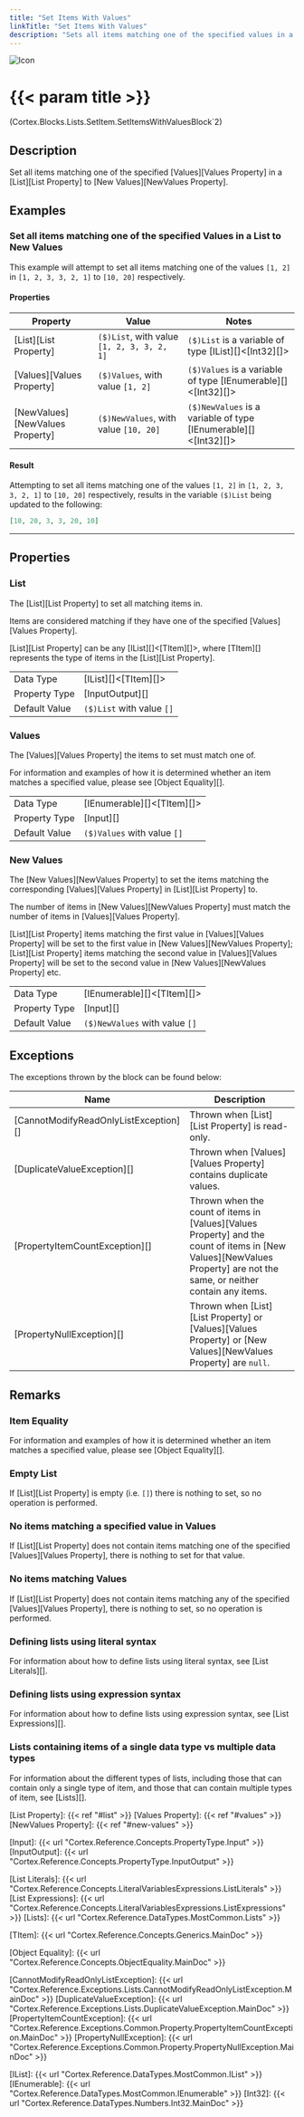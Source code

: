 ```yaml
---
title: "Set Items With Values"
linkTitle: "Set Items With Values"
description: "Sets all items matching one of the specified values in a List to new values."
---
```


![Icon](/blocks/lists-set-block-icon.png)

# {{< param title >}}

<p class="namespace">(Cortex.Blocks.Lists.SetItem.SetItemsWithValuesBlock`2)</p>

## Description

Set all items matching one of the specified [Values][Values Property] in a [List][List Property] to [New Values][NewValues Property].

## Examples

### Set all items matching one of the specified Values in a List to New Values

This example will attempt to set all items matching one of the values `[1, 2]` in `[1, 2, 3, 3, 2, 1]` to `[10, 20]` respectively.

#### Properties

| Property           | Value                     | Notes                                    |
|--------------------|---------------------------|------------------------------------------|
| [List][List Property] | `($)List`, with value `[1, 2, 3, 3, 2, 1]` | `($)List` is a variable of type [IList][]&lt;[Int32][]&gt; |
| [Values][Values Property] | `($)Values`, with value `[1, 2]` | `($)Values` is a variable of type [IEnumerable][]&lt;[Int32][]&gt; |
| [NewValues][NewValues Property] | `($)NewValues`, with value `[10, 20]` | `($)NewValues` is a variable of type [IEnumerable][]&lt;[Int32][]&gt; |

#### Result

Attempting to set all items matching one of the values `[1, 2]` in `[1, 2, 3, 3, 2, 1]` to `[10, 20]` respectively, results in the variable `($)List` being updated to the following:

```json
[10, 20, 3, 3, 20, 10]
```

***

## Properties

### List

The [List][List Property] to set all matching items in.

Items are considered matching if they have one of the specified [Values][Values Property].

[List][List Property] can be any [IList][]&lt;[TItem][]&gt;, where [TItem][] represents the type of items in the [List][List Property].
  
| | |
|--------------------|---------------------------|
| Data Type | [IList][]&lt;[TItem][]&gt; |
| Property Type | [InputOutput][] |
| Default Value | `($)List` with value `[]` |

### Values

The [Values][Values Property] the items to set must match one of.

For information and examples of how it is determined whether an item matches a specified value, please see [Object Equality][].

| | |
|--------------------|---------------------------|
| Data Type | [IEnumerable][]&lt;[TItem][]&gt; |
| Property Type | [Input][] |
| Default Value | `($)Values` with value `[]` |

### New Values

The [New Values][NewValues Property] to set the items matching the corresponding [Values][Values Property] in [List][List Property] to.  

The number of items in [New Values][NewValues Property] must match the number of items in [Values][Values Property].

[List][List Property] items matching the first value in [Values][Values Property] will be set to the first value in [New Values][NewValues Property]; [List][List Property] items matching the second value in [Values][Values Property] will be set to the second value in [New Values][NewValues Property] etc.

| | |
|--------------------|---------------------------|
| Data Type | [IEnumerable][]&lt;[TItem][]&gt; |
| Property Type | [Input][] |
| Default Value | `($)NewValues` with value `[]` |

## Exceptions

The exceptions thrown by the block can be found below:

| Name     | Description |
|----------|----------|
| [CannotModifyReadOnlyListException][] | Thrown when [List][List Property] is read-only. |
| [DuplicateValueException][] | Thrown when [Values][Values Property] contains duplicate values. |
| [PropertyItemCountException][] | Thrown when the count of items in [Values][Values Property] and the count of items in [New Values][NewValues Property] are not the same, or neither contain any items. |
| [PropertyNullException][] | Thrown when [List][List Property] or [Values][Values Property] or [New Values][NewValues Property] are `null`. |

## Remarks

### Item Equality

For information and examples of how it is determined whether an item matches a specified value, please see [Object Equality][].

### Empty List

If [List][List Property] is empty (i.e. `[]`) there is nothing to set, so no operation is performed.

### No items matching a specified value in Values

If [List][List Property] does not contain items matching one of the specified [Values][Values Property], there is nothing to set for that value.

### No items matching Values

If [List][List Property] does not contain items matching any of the specified [Values][Values Property], there is nothing to set, so no operation is performed.

### Defining lists using literal syntax

For information about how to define lists using literal syntax, see [List Literals][].

### Defining lists using expression syntax

For information about how to define lists using expression syntax, see [List Expressions][].

### Lists containing items of a single data type vs multiple data types

For information about the different types of lists, including those that can contain only a single type of item, and those that can contain multiple types of item, see [Lists][].

[List Property]: {{< ref "#list" >}}
[Values Property]: {{< ref "#values" >}}
[NewValues Property]: {{< ref "#new-values" >}}

[Input]: {{< url "Cortex.Reference.Concepts.PropertyType.Input" >}}
[InputOutput]: {{< url "Cortex.Reference.Concepts.PropertyType.InputOutput" >}}

[List Literals]: {{< url "Cortex.Reference.Concepts.LiteralVariablesExpressions.ListLiterals" >}}
[List Expressions]: {{< url "Cortex.Reference.Concepts.LiteralVariablesExpressions.ListExpressions" >}}
[Lists]: {{< url "Cortex.Reference.DataTypes.MostCommon.Lists" >}}

[TItem]: {{< url "Cortex.Reference.Concepts.Generics.MainDoc" >}}

[Object Equality]: {{< url "Cortex.Reference.Concepts.ObjectEquality.MainDoc" >}}

[CannotModifyReadOnlyListException]: {{< url "Cortex.Reference.Exceptions.Lists.CannotModifyReadOnlyListException.MainDoc" >}}
[DuplicateValueException]: {{< url "Cortex.Reference.Exceptions.Lists.DuplicateValueException.MainDoc" >}}
[PropertyItemCountException]: {{< url "Cortex.Reference.Exceptions.Common.Property.PropertyItemCountException.MainDoc" >}}
[PropertyNullException]: {{< url "Cortex.Reference.Exceptions.Common.Property.PropertyNullException.MainDoc" >}}

[IList]: {{< url "Cortex.Reference.DataTypes.MostCommon.IList" >}}
[IEnumerable]: {{< url "Cortex.Reference.DataTypes.MostCommon.IEnumerable" >}}
[Int32]: {{< url "Cortex.Reference.DataTypes.Numbers.Int32.MainDoc" >}}
